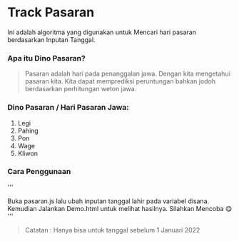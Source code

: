 # Track Pasaran

Ini adalah algoritma yang digunakan untuk Mencari hari pasaran berdasarkan Inputan Tanggal.

### Apa itu Dino Pasaran?
> Pasaran adalah hari pada penanggalan jawa. Dengan kita mengetahui pasaran kita. Kita dapat memprediksi peruntungan bahkan jodoh berdasarkan perhitungan weton jawa. 

### Dino Pasaran / Hari Pasaran Jawa: 

1. Legi
2. Pahing
3. Pon
4. Wage
5. Kliwon


### Cara Penggunaan 

'''

Buka pasaran.js lalu ubah inputan tanggal lahir pada variabel disana. Kemudian Jalankan Demo.html untuk melihat hasilnya. Silahkan Mencoba :yum: 
'''


> Catatan : Hanya bisa untuk tanggal sebelum 1 Januari 2022
